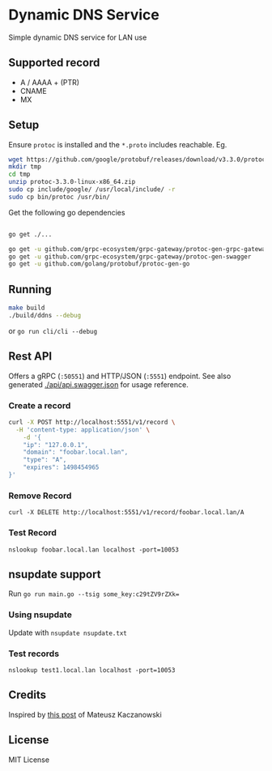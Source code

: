 # Dynamic DNS Service

Simple dynamic DNS service for LAN use

## Supported record

- A / AAAA + (PTR)
- CNAME
- MX

## Setup

Ensure `protoc` is installed and the `*.proto` includes reachable. Eg.

```bash
wget https://github.com/google/protobuf/releases/download/v3.3.0/protoc-3.3.0-linux-x86_64.zip
mkdir tmp
cd tmp
unzip protoc-3.3.0-linux-x86_64.zip
sudo cp include/google/ /usr/local/include/ -r
sudo cp bin/protoc /usr/bin/

```

Get the following go dependencies

```bash

go get ./...

go get -u github.com/grpc-ecosystem/grpc-gateway/protoc-gen-grpc-gateway
go get -u github.com/grpc-ecosystem/grpc-gateway/protoc-gen-swagger
go get -u github.com/golang/protobuf/protoc-gen-go

```

## Running

```bash
make build
./build/ddns --debug
```

or `go run cli/cli --debug`

## Rest API

Offers a gRPC (`:50551`) and HTTP/JSON (`:5551`) endpoint. See also generated [./api/api.swagger.json](./api/api.swagger.json) for usage reference.

### Create a record

```bash
curl -X POST http://localhost:5551/v1/record \
  -H 'content-type: application/json' \
    -d '{
	"ip": "127.0.0.1",
	"domain": "foobar.local.lan",
	"type": "A",
	"expires": 1498454965
}'
```

### Remove Record

`curl -X DELETE http://localhost:5551/v1/record/foobar.local.lan/A`

### Test Record

`nslookup foobar.local.lan localhost -port=10053`

## nsupdate support

Run `go run main.go --tsig some_key:c29tZV9rZXk=`

### Using nsupdate

Update with `nsupdate nsupdate.txt`

### Test records

`nslookup test1.local.lan localhost -port=10053`

## Credits

Inspired by [this post](http://mkaczanowski.com/golang-build-dynamic-dns-service-go/) of Mateusz Kaczanowski

## License

MIT License
